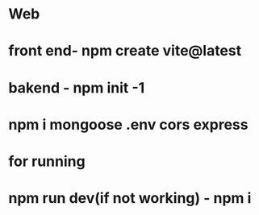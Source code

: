 # Web
# front end-  npm create vite@latest
# bakend - npm init -1
# npm i mongoose .env cors express
# for running
# npm run dev(if not working)  - npm i
